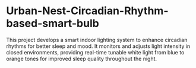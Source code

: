 # Urban-Nest-Circadian-Rhythm-based-smart-bulb
This project develops a smart indoor lighting system to enhance circadian rhythms for better sleep and mood. It monitors and adjusts light intensity in closed environments, providing real-time tunable white light from blue to orange tones for improved sleep quality throughout the night.

